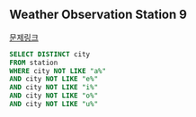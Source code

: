 ## Weather Observation Station 9
[문제링크](https://www.hackerrank.com/challenges/weather-observation-station-9/problem?isFullScreen=true)
```sql
SELECT DISTINCT city
FROM station
WHERE city NOT LIKE "a%"
AND city NOT LIKE "e%"
AND city NOT LIKE "i%"
AND city NOT LIKE "o%"
AND city NOT LIKE "u%"
```
